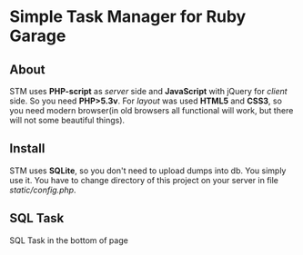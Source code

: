 # Simple Task Manager for Ruby Garage

## About
STM uses **PHP-script** as *server* side and **JavaScript** with jQuery for *client* side. So you need **PHP>5.3v**.
For *layout* was used **HTML5** and **CSS3**, so you need modern browser(in old browsers all functional will work, but there will not some beautiful things).

## Install
STM uses **SQLite**, so you don't need to upload dumps into db. You simply use it.
You have to change directory of this project on your server in file *static/config.php*.

## SQL Task
SQL Task in the bottom of page